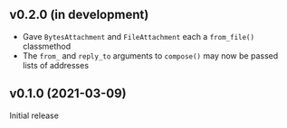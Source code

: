 v0.2.0 (in development)
-----------------------
- Gave `BytesAttachment` and `FileAttachment` each a `from_file()` classmethod
- The `from_` and `reply_to` arguments to `compose()` may now be passed lists
  of addresses

v0.1.0 (2021-03-09)
-------------------
Initial release

